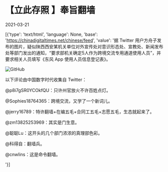# 【立此存照 】奉旨翻墙

2021-03-21

[{'type': 'text/html', 'language': None, 'base': 'https://chinadigitaltimes.net/chinese/feed', 'value': '据 Twitter 用户方舟子发布的图片，疑似陕西西安某机关单位对外宣传处对意识形态处、宣教处、新闻发布处等部门发出的通知，“要求部机关确定5人作为跨境交流专用通道使用人员”，并要求相关人员填写《东风 App 使用人员信息登记表》。

![GitHub](https://chinadigitaltimes.net/chinese/files/2021/03/fqs.jpg)

以下评论由中国数字时代收集自 Twitter：



@p8i7gSR0YCOkfQU：只许州官放火不许百姓点灯。

@Sophies18764365：跨境交流，又学了一个新词儿。

@jerry16789：特许翻墙+在编五毛+合同工五毛+志愿五毛，生态就起来了。

@zm13825253969：其实是门生意。

@聪聪Lu：这开头的几个部门浓浓的真理部色彩。

@科得自：翻墙兵。

@cnwlins：这是命令翻墙。

'}]